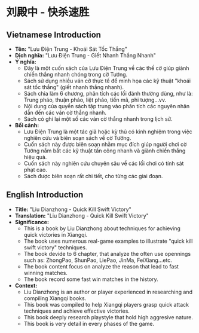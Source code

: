 # 刘殿中 - 快杀速胜

## Vietnamese Introduction

* **Tên:** "Lưu Điện Trung - Khoái Sát Tốc Thắng"
* **Dịch nghĩa:** "Lưu Điện Trung - Giết Nhanh Thắng Nhanh"
* **Ý nghĩa:**
    * Đây là một cuốn sách của Lưu Điện Trung về các thế cờ giúp giành chiến thắng nhanh chóng trong cờ Tướng.
    * Sách sử dụng nhiều ván cờ thực tế để minh họa các kỹ thuật "khoái sát tốc thắng" (giết nhanh thắng nhanh).
    * Sách chia làm 6 chương, phân tích các lối đánh thường dùng, như là: Trung pháo, thuận pháo, liệt pháo, tiến mã, phi tượng...vv.
    * Nội dung của quyển sách tập trung vào phân tích các nguyên nhân dẫn đến các ván cờ thắng nhanh.
    * Sách có ghi lại một số các ván cờ thắng nhanh trong lịch sử.
* **Bối cảnh:**
    * Lưu Điện Trung là một tác giả hoặc kỳ thủ có kinh nghiệm trong việc nghiên cứu và biên soạn sách về cờ Tướng.
    * Cuốn sách này được biên soạn nhằm mục đích giúp người chơi cờ Tướng nắm bắt các kỹ thuật tấn công nhanh và giành chiến thắng hiệu quả.
    * Cuốn sách này nghiên cứu chuyên sâu về các lối chơi có tính sát phạt cao.
    * Sách được biên soạn rất chi tiết, cho từng các giai đoạn.

## English Introduction

* **Title:** "Liu Dianzhong - Quick Kill Swift Victory"
* **Translation:** "Liu Dianzhong - Quick Kill Swift Victory"
* **Significance:**
    * This is a book by Liu Dianzhong about techniques for achieving quick victories in Xiangqi.
    * The book uses numerous real-game examples to illustrate "quick kill swift victory" techniques.
    * The book devide to 6 chapter, that analyze the often use opennings such as: ZhongPao, ShunPao, LiePao, JinMa, FeiXiang...etc.
    * The book content focus on analyze the reason that lead to fast winning matches.
    * The book record some fast win matches in the history.
* **Context:**
    * Liu Dianzhong is an author or player experienced in researching and compiling Xiangqi books.
    * This book was compiled to help Xiangqi players grasp quick attack techniques and achieve effective victories.
    * This book deeply research playstyle that hold high aggresive nature.
    * This book is very detail in every phases of the game.